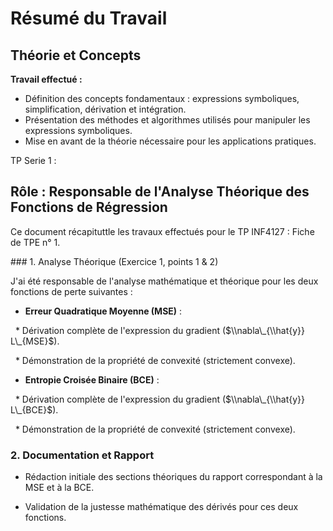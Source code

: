 # Résumé du Travail

## Théorie et Concepts

**Travail effectué :**
- Définition des concepts fondamentaux : expressions symboliques, simplification, dérivation et intégration.
- Présentation des méthodes et algorithmes utilisés pour manipuler les expressions symboliques.
- Mise en avant de la théorie nécessaire pour les applications pratiques.


TP Serie 1 : 



## Rôle : Responsable de l'Analyse Théorique des Fonctions de Régression



Ce document récapituttle les travaux effectués pour le TP INF4127 : Fiche de TPE n° 1.



\### 1. Analyse Théorique (Exercice 1, points 1 \& 2)



J'ai été responsable de l'analyse mathématique et théorique pour les deux fonctions de perte suivantes :



* **Erreur Quadratique Moyenne (MSE)** :

    * Dérivation complète de l'expression du gradient ($\\nabla\_{\\hat{y}} L\_{MSE}$).

    * Démonstration de la propriété de convexité (strictement convexe).

* **Entropie Croisée Binaire (BCE)** :

    * Dérivation complète de l'expression du gradient ($\\nabla\_{\\hat{y}} L\_{BCE}$).

    * Démonstration de la propriété de convexité (strictement convexe).



### 2. Documentation et Rapport



* Rédaction initiale des sections théoriques du rapport correspondant à la MSE et à la BCE.

* Validation de la justesse mathématique des dérivés pour ces deux fonctions.


